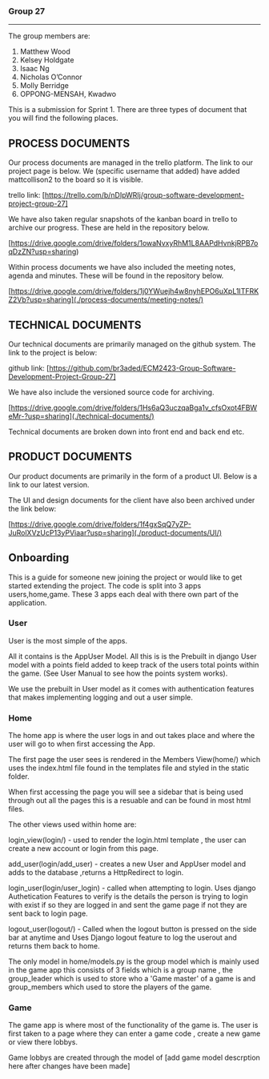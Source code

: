 ### Group 27
___

The group members are:

1. Matthew Wood
2. Kelsey Holdgate
3. Isaac Ng
4. Nicholas O’Connor
5. Molly Berridge
6. OPPONG-MENSAH, Kwadwo 


This is a submission for Sprint 1. There are three types of document that you will find the following places.

## PROCESS DOCUMENTS
Our process documents are managed in the trello platform. The link to our project page is below. We (specific username that added) have added mattcollison2 to the board so it is visible.

trello link: [https://trello.com/b/nDIpWRIj/group-software-development-project-group-27]

We have also taken regular snapshots of the kanban board in trello to archive our progress. These are held in the repository below.

[https://drive.google.com/drive/folders/1owaNvxyRhM1L8AAPdHvnkjRPB7oqDzZN?usp=sharing)

Within process documents we have also included the meeting notes, agenda and minutes. These will be found in the repository below.

[https://drive.google.com/drive/folders/1j0YWuejh4w8nyhEPO6uXpL1ITFRKZ2Vb?usp=sharing](./process-documents/meeting-notes/)


## TECHNICAL DOCUMENTS
Our technical documents are primarily managed on the github system. The link to the project is below:

github link: [https://github.com/br3aded/ECM2423-Group-Software-Development-Project-Group-27]

We have also include the versioned source code for archiving.

[https://drive.google.com/drive/folders/1Hs6aQ3uczqaBga1v_cfsOxot4FBWeMr-?usp=sharing](./technical-documents/)

Technical documents are broken down into front end and back end etc.  

## PRODUCT DOCUMENTS
Our product documents are primarily in the form of a product UI. Below is a link to our latest version.


The UI and design documents for the client have also been archived under the link below:

[https://drive.google.com/drive/folders/1f4gxSqQ7yZP-JuRolXVzUcP13yPViaar?usp=sharing](./product-documents/UI/)

## Onboarding

This is a guide for someone new joining the project or would like to get started extending the project.
The code is split into 3 apps users,home,game. These 3 apps each deal with there own part of the application.

### User

User is the most simple of the apps.

All it contains is the AppUser Model. All this is is the Prebuilt in django User model with a points field added to keep track of the users total points within the game. (See User Manual to see how the points system works).

We use the prebuilt in User model as it comes with authentication features that makes implementing logging and out a user simple.

### Home

The home app is where the user logs in and out takes place and where the user will go to when first accessing the App.

The first page the user sees is rendered in the Members View(home/) which uses the index.html file found in the templates file and styled in the static folder.

When first accessing the page you will see a sidebar that is being used through out all the pages this is a resuable and can be found in most html files.

The other views used within home are:

login_view(login/) - used to render the login.html template , the user can create a new account or login from this page.

add_user(login/add_user) - creates a new User and AppUser model and adds to the database ,returns a HttpRedirect to login.

login_user(login/user_login) - called when attempting to login. Uses django Authetication Features to verify is the details the person is trying to login with exist if so they are logged in and sent the game page if not they are sent back to login page.

logout_user(logout/) - Called when the logout button is pressed on the side bar at anytime and Uses Django logout feature to log the userout and returns them back to home.

The only model in home/models.py is the group model which is mainly used in the game app this consists of 3 fields which is a group name , the group_leader which is used to store who a 'Game master' of a game is and group_members which used to store the players of the game.

### Game 

The game app is where most of the functionality of the game is. The user is first taken to a page where they can enter a game code , create a new game or view there lobbys.

Game lobbys are created through the model of [add game model descrption here after changes have been made]




